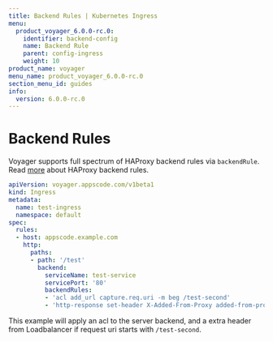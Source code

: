 ```yaml
---
title: Backend Rules | Kubernetes Ingress
menu:
  product_voyager_6.0.0-rc.0:
    identifier: backend-config
    name: Backend Rule
    parent: config-ingress
    weight: 10
product_name: voyager
menu_name: product_voyager_6.0.0-rc.0
section_menu_id: guides
info:
  version: 6.0.0-rc.0
---
```


# Backend Rules

Voyager supports full spectrum of HAProxy backend rules via `backendRule`. Read [more](https://cbonte.github.io/haproxy-dconv/1.7/configuration.html)
about HAProxy backend rules.

```yaml
apiVersion: voyager.appscode.com/v1beta1
kind: Ingress
metadata:
  name: test-ingress
  namespace: default
spec:
  rules:
  - host: appscode.example.com
    http:
      paths:
      - path: '/test'
        backend:
          serviceName: test-service
          servicePort: '80'
          backendRules:
          - 'acl add_url capture.req.uri -m beg /test-second'
          - 'http-response set-header X-Added-From-Proxy added-from-proxy if add_url'
```

This example will apply an acl to the server backend, and a extra header from Loadbalancer if request uri
starts with `/test-second`.